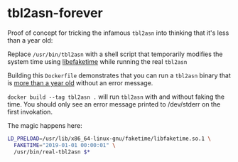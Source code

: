 # tbl2asn-forever

Proof of concept for tricking the infamous `tbl2asn` into thinking that it's
less than a year old:

Replace `/usr/bin/tbl2asn` with a shell script that temporarily modifies the
system time using [libefaketime](https://github.com/wolfcw/libfaketime) while
running the real `tbl2asn`

Building this `Dockerfile` demonstrates that you can run a `tbl2asn` binary
that is [more than a year old](https://anaconda.org/bioconda/tbl2asn/files)
without an error message.

`docker build --tag tbl2asn .` will run `tbl2asn` with and without faking the
time. You should only see an error message printed to /dev/stderr on the first
invokation.

The magic happens here:

```sh
LD_PRELOAD=/usr/lib/x86_64-linux-gnu/faketime/libfaketime.so.1 \
  FAKETIME="2019-01-01 00:00:01" \
  /usr/bin/real-tbl2asn $*
```
